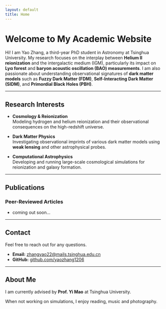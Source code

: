 ```yaml
---
layout: default
title: Home
---
```


# Welcome to My Academic Website

Hi! I am Yao Zhang, a third-year PhD student in Astronomy at Tsinghua University. My research focuses on the interplay between **Helium II reionization** and the intergalactic medium (IGM), particularly its impact on **Lyα forest** and **baryon acoustic oscillation (BAO) measurements**. I am also passionate about understanding observational signatures of **dark matter models** such as **Fuzzy Dark Matter (FDM)**, **Self-Interacting Dark Matter (SIDM)**, and **Primordial Black Holes (PBH)**.

---

## Research Interests

- **Cosmology & Reionization**  
  Modeling hydrogen and helium reionization and their observational consequences on the high-redshift universe.

- **Dark Matter Physics**  
  Investigating observational imprints of various dark matter models using **weak lensing** and other astrophysical probes.

- **Computational Astrophysics**  
  Developing and running large-scale cosmological simulations for reionization and galaxy formation.

---

## Publications

### Peer-Reviewed Articles
- coming out soon...

---

## Contact

Feel free to reach out for any questions.

- **Email:** zhangyao22@mails.tsinghua.edu.cn  
- **GitHub:** [github.com/yaozhang1206](https://github.com/yaozhang1206)  

---

## About Me

I am currently advised by **Prof. Yi Mao** at Tsinghua University.

When not working on simulations, I enjoy reading, music and photography.

